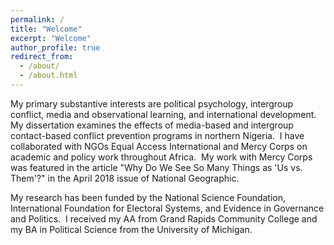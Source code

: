 ```yaml
---
permalink: /
title: "Welcome"
excerpt: "Welcome"
author_profile: true
redirect_from: 
  - /about/
  - /about.html
---
```


My primary substantive interests are political psychology, intergroup conflict, media and observational learning, and international development.  My dissertation examines the effects of media-based and intergroup contact-based conflict prevention programs in northern Nigeria.  I have collaborated with NGOs Equal Access International and Mercy Corps on academic and policy work throughout Africa.  My work with Mercy Corps was featured in the article "Why Do We See So Many Things as 'Us vs. Them'?" in the April 2018 issue of National Geographic.

My research has been funded by the National Science Foundation, International Foundation for Electoral Systems, and Evidence in Governance and Politics.  I received my AA from Grand Rapids Community College and my BA in Political Science from the University of Michigan.
